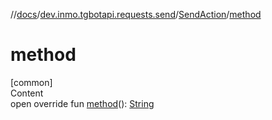 //[docs](../../../index.md)/[dev.inmo.tgbotapi.requests.send](../index.md)/[SendAction](index.md)/[method](method.md)



# method  
[common]  
Content  
open override fun [method](method.md)(): [String](https://kotlinlang.org/api/latest/jvm/stdlib/kotlin/-string/index.html)  



